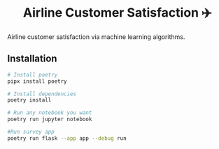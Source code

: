 <h1 align='center'>
    Airline Customer Satisfaction ✈️
</h1>

Airline customer satisfaction via machine learning algorithms.

## Installation

```sh
# Install poetry
pipx install poetry

# Install dependencies
poetry install

# Run any notebook you want
poetry run jupyter notebook

#Run survey app
poetry run flask --app app --debug run

```
